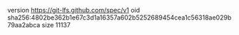 version https://git-lfs.github.com/spec/v1
oid sha256:4802be362b1e67c3d1a16357a602b5252689454cea1c56318ae029b79aa2abca
size 11137
